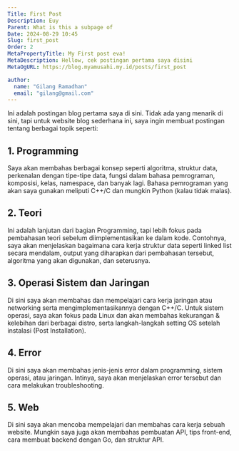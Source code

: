 ```yaml
---
Title: First Post
Description: Euy
Parent: What is this a subpage of
Date: 2024-08-29 10:45
Slug: first_post
Order: 2
MetaPropertyTitle: My First post eva! 
MetaDescription: Hellow, cek postingan pertama saya disini
MetaOgURL: https://blog.myamusahi.my.id/posts/first_post

author:
  name: "Gilang Ramadhan"
  email: "gilang@gmail.com"
---
```


Ini adalah postingan blog pertama saya di sini. Tidak ada yang menarik di sini, tapi untuk website blog sederhana ini, saya ingin membuat postingan tentang berbagai topik seperti:

## 1. Programming 

Saya akan membahas berbagai konsep seperti algoritma, struktur data, perkenalan dengan tipe-tipe data, fungsi dalam bahasa pemrograman, komposisi, kelas, namespace, dan banyak lagi. Bahasa pemrograman yang akan saya gunakan meliputi C++/C dan mungkin Python (kalau tidak malas).

## 2. Teori

Ini adalah lanjutan dari bagian Programming, tapi lebih fokus pada pembahasan teori sebelum diimplementasikan ke dalam kode. Contohnya, saya akan menjelaskan bagaimana cara kerja struktur data seperti linked list secara mendalam, output yang diharapkan dari pembahasan tersebut, algoritma yang akan digunakan, dan seterusnya.

## 3. Operasi Sistem dan Jaringan

Di sini saya akan membahas dan mempelajari cara kerja jaringan atau networking serta mengimplementasikannya dengan C++/C. Untuk sistem operasi, saya akan fokus pada Linux dan akan membahas kekurangan & kelebihan dari berbagai distro, serta langkah-langkah setting OS setelah instalasi (Post Installation).

## 4. Error

Di sini saya akan membahas jenis-jenis error dalam programming, sistem operasi, atau jaringan. Intinya, saya akan menjelaskan error tersebut dan cara melakukan troubleshooting.

## 5. Web

Di sini saya akan mencoba mempelajari dan membahas cara kerja sebuah website. Mungkin saya juga akan membahas pembuatan API, tips front-end, cara membuat backend dengan Go, dan struktur API.
